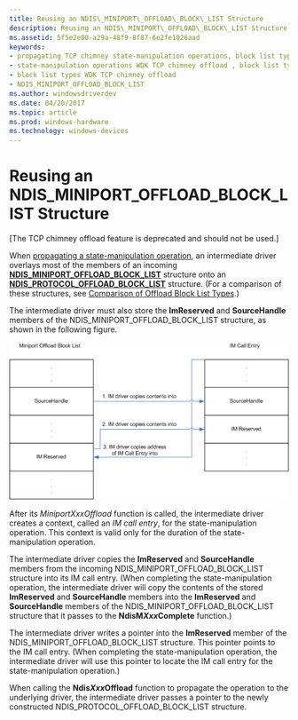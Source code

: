 ```yaml
---
title: Reusing an NDIS\_MINIPORT\_OFFLOAD\_BLOCK\_LIST Structure
description: Reusing an NDIS\_MINIPORT\_OFFLOAD\_BLOCK\_LIST Structure
ms.assetid: 5f5e2e00-a29a-48f9-8f87-6e2fe1026aad
keywords:
- propagating TCP chimney state-manipulation operations, block list types
- state-manipulation operations WDK TCP chimney offload , block list types
- block list types WDK TCP chimney offload
- NDIS_MINIPORT_OFFLOAD_BLOCK_LIST
ms.author: windowsdriverdev
ms.date: 04/20/2017
ms.topic: article
ms.prod: windows-hardware
ms.technology: windows-devices
---
```


# Reusing an NDIS\_MINIPORT\_OFFLOAD\_BLOCK\_LIST Structure


\[The TCP chimney offload feature is deprecated and should not be used.\]

When [propagating a state-manipulation operation](propagating-a-state-manipulation-operation.md), an intermediate driver overlays most of the members of an incoming [**NDIS\_MINIPORT\_OFFLOAD\_BLOCK\_LIST**](https://msdn.microsoft.com/library/windows/hardware/ff566469) structure onto an [**NDIS\_PROTOCOL\_OFFLOAD\_BLOCK\_LIST**](https://msdn.microsoft.com/library/windows/hardware/ff566833) structure. (For a comparison of these structures, see [Comparison of Offload Block List Types](comparison-of-offload-block-list-types.md).)

The intermediate driver must also store the **ImReserved** and **SourceHandle** members of the NDIS\_MINIPORT\_OFFLOAD\_BLOCK\_LIST structure, as shown in the following figure.

![diagram illustrating storing the imreserved and sourcehandle members](images/source-handle.png)

After its *MiniportXxxOffload* function is called, the intermediate driver creates a context, called an *IM call entry*, for the state-manipulation operation. This context is valid only for the duration of the state-manipulation operation.

The intermediate driver copies the **ImReserved** and **SourceHandle** members from the incoming NDIS\_MINIPORT\_OFFLOAD\_BLOCK\_LIST structure into its IM call entry. (When completing the state-manipulation operation, the intermediate driver will copy the contents of the stored **ImReserved** and **SourceHandle** members into the **ImReserved** and **SourceHandle** members of the NDIS\_MINIPORT\_OFFLOAD\_BLOCK\_LIST structure that it passes to the **NdisM*Xxx*Complete** function.)

The intermediate driver writes a pointer into the **ImReserved** member of the NDIS\_MINIPORT\_OFFLOAD\_BLOCK\_LIST structure. This pointer points to the IM call entry. (When completing the state-manipulation operation, the intermediate driver will use this pointer to locate the IM call entry for the state-manipulation operation.)

When calling the **Ndis*Xxx*Offload** function to propagate the operation to the underlying driver, the intermediate driver passes a pointer to the newly constructed NDIS\_PROTOCOL\_OFFLOAD\_BLOCK\_LIST structure.

 

 





